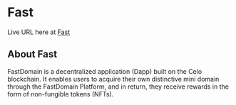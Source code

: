 # Fast

Live URL here at [Fast](https://sayrarh.github.io/Fast/)

## About Fast

FastDomain is a decentralized application (Dapp) built on the Celo blockchain. It enables users to acquire their own distinctive mini domain through the FastDomain Platform, and in return, they receive rewards in the form of non-fungible tokens (NFTs).
